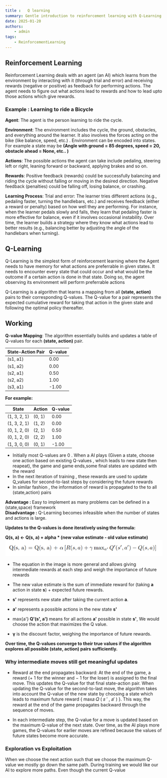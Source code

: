 ```yaml
---
title :   Q learning
summary: Gentle introduction to reinforcement learning with Q-Learning algorithm
date: 2025-01-20
authors:
    - admin
tags:
    - ReinforcementLearning
---
```


## Reinforcement Learning
Reinforcement Learning deals with an agent (an AI) which  learns from the environment by interacting with it (through trial and error) and receiving rewards (negative or positive) as feedback for performing actions. The agent needs to figure out what actions lead to rewards and how to lead upto those actions which give rewards.

### Example : Learning to ride a Bicycle

<b>Agent</b>: The agent is the person learning to ride the cycle.

<b>Environment</b>: The environment includes the cycle, the ground, obstacles, and everything around the learner. It also involves the forces acting on the bike (like balance, speed,  etc.) . Environment can be encoded into states. For example a state may be <b>(Angle with ground = 85 degrees, speed = 20, obstacle ahead = None, etc..  )</b>

<b>Actions</b>: The possible actions the agent can take include pedaling, steering left or right, leaning forward or backward, applying brakes and so on.

<b>Rewards</b>:
    Positive feedback (rewards) could be successfully balancing and riding the cycle without falling or moving in the desired direction.
    Negative feedback (penalties) could be falling off, losing balance, or crashing.

<b>Learning Process</b>:
    Trial and error: The learner tries different actions (e.g., pedaling faster, turning the handlebars, etc.) and receives feedback (either a reward or penalty) based on how well they are performing.
    For instance, when the learner pedals slowly and falls, they learn that pedaling faster is more effective for balance, even if it involves occasional instability.
    Over time, the learner builds a strategy where they know what actions lead to better results (e.g., balancing better by adjusting the angle of the handlebars when turning).

## Q-Learning
Q-Learning is the simplest form of reinforcement learning where the Agent needs to have memory for what actions are preferrable in given states. It needs to encounter every state that could occur and what would be the outcome if a certain action is done in that state. Doing so, the agent observing its environment will perform preferrable actions

Q-Learning is a  algorithm that learns a mapping from all <b>(state, action)</b> pairs to their corresponding Q-values. The Q-value for a pair represents the expected cumulative reward for taking that action in the given state and following the optimal policy thereafter.


## Working
<b>Q-value Mapping</b>: The algorithm essentially builds and updates a table of Q-values for each **(state, action)** pair.


<table>
  <thead>
    <tr>
      <th>State-Action Pair</th>
      <th>Q-value</th>
    </tr>
  </thead>
  <tbody>
    <tr>
      <td>(s1, a1)</td>
      <td>0.00</td>
    </tr>
    <tr>
      <td>(s1, a2)</td>
      <td>0.00</td>
    </tr>
    <tr>
      <td>(s2, a1)</td>
      <td>0.50</td>
    </tr>
    <tr>
      <td>(s2, a2)</td>
      <td>1.00</td>
    </tr>
    <tr>
      <td>(s3, a1)</td>
      <td>-1.00</td>
    </tr>
  </tbody>
</table>

<p><strong>For example:</strong></p>

<table>
  <thead>
    <tr>
      <th>State</th>
      <th>Action</th>
      <th>Q-value</th>
    </tr>
  </thead>
  <tbody>
    <tr>
      <td>(1, 3, 2, 1)</td>
      <td>(0, 1)</td>
      <td>0.00</td>
    </tr>
    <tr>
      <td>(1, 3, 2, 1)</td>
      <td>(1, 2)</td>
      <td>0.00</td>
    </tr>
    <tr>
      <td>(0, 1, 2, 0)</td>
      <td>(2, 1)</td>
      <td>0.50</td>
    </tr>
    <tr>
      <td>(0, 1, 2, 0)</td>
      <td>(2, 2)</td>
      <td>1.00</td>
    </tr>
    <tr>
      <td>(1, 3, 0, 0)</td>
      <td>(0, 1)</td>
      <td>-1.00</td>
    </tr>
  </tbody>
</table>



- Initially most Q-values are 0 . When a AI plays (Given a state, choose one action based on existing Q-values , which leads to new state then reapeat), the game and game ends,some final states are updated with the reward
- In the next iteration of training , these rewards are used to update Q_values for second-to-last steps by considering the future rewards 
- In similar fashion , the information of reward is propagated to the  to all (state,action) pairs

<b>Advantage : </b>Easy to implement as many problems can be defined in a (state,space) framework<br>
<b>Disadvantage : </b>Q-Learning becomes infeasible when the number of states and actions is large.

<b> Updates to the Q-values is done iteratively using the formula: </b>


<b>Q(s, a) <- Q(s, a) + alpha * (new value estimate - old value estimate)</b>
<br>
![alt text](image.png)

- The equation in the image is more general and allows giving intermediate rewards at each step and weigh the importance of future rewards

- The new value estimate is the sum of immediate reward for (taking <b>a</b> action in state <b>s</b>) +  expected future rewards.
- <b>s'</b> represents new state after taking the current action <b>a</b>.
- <b>a'</b> represents a possible actions in the new state <b>s'</b>
- max{a'}<b> Q'(s', a')</b> means for all actions  <b>a'</b> possible in state <b>s'</b>, We would choose the action that maximizes the Q value.
- <b>γ</b> is the discount factor, weighing the importance of future rewards.
</b>

<b> Over time, the Q-values converge to their true values if the algorithm explores all possible **(state, action)** pairs sufficiently.</b>

### Why intermediate moves still get meaningful updates
- Reward at the end propagates backward: At the end of the game, a reward (+ 1 for the winner and − 1 for the loser) is assigned to the final move. This updates the Q-value for that final state-action pair. When updating the Q-value for the second-to-last move, the algorithm takes into account the Q-value of the new state by choosing a state  which leads to maximum future reward { max𝑎  𝑄 ( 𝑠 ′ , 𝑎′ ) }. This way, the reward at the end of the game propagates backward through the sequence of moves. 

- In each intermediate step, the Q-value for a move is updated based on the maximum Q-value of the next state. Over time, as the AI plays more games, the Q-values for earlier moves are refined because the values of future states become more accurate.

### Exploration vs Exploitation

When we choose the next action such that we choose the maximum Q-value we mostly go down the same path. During training we would like our AI to explore more paths. Even though the current Q-value 